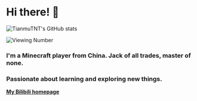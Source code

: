 # Hi there! 👋

![TianmuTNT's GitHub stats](https://github-readme-stats.vercel.app/api?username=TianmuTNT)

![Viewing Number](https://moe-counter.glitch.me/get/@TianmuTNT.readme)

### I'm a Minecraft player from China. Jack of all trades, master of none.
### Passionate about learning and exploring new things.

**[My Bilibili homepage](https://space.bilibili.com/1674232182)**
